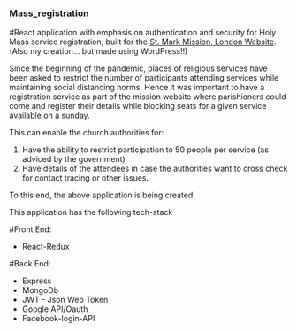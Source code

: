### Mass_registration
#React application with emphasis on authentication and security for Holy Mass service registration, built for the [St. Mark Mission, London Website](http://www.stmarkmission.com). (Also my creation... but made using WordPress!!)

Since the beginning of the pandemic, places of religious services have been asked to restrict the number of participants attending services while maintaining social distancing norms. Hence it was important to have a registration service as part of the mission website where parishioners could come and register their details while blocking seats for a given service available on a sunday. 

This can enable the church authorities for:
  1. Have the ability to restrict participation to 50 people per service (as adviced by the government)
  2. Have details of the attendees in case the authorities want to cross check for contact tracing or other issues. 
  
 To this end, the above application is being created.
 
 This application has the following tech-stack
 
 #Front End:
<ul>
  <li>React-Redux</li>
</ul>
 
#Back End:
<ul>
  <li>Express</li>
  <li>MongoDb</li>
  <li>JWT - Json Web Token</li>
  <li>Google API/Oauth</li>
  <li>Facebook-login-API</li>
</ul>



